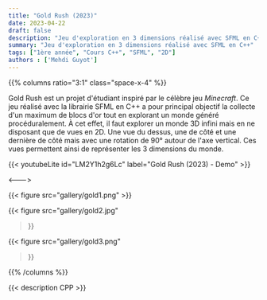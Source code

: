 ```yaml
---
title: "Gold Rush (2023)"
date: 2023-04-22
draft: false
description: "Jeu d'exploration en 3 dimensions réalisé avec SFML en C++"
summary: "Jeu d'exploration en 3 dimensions réalisé avec SFML en C++"
tags: ["1ère année", "Cours C++", "SFML", "2D"]
authors : ['Mehdi Guyot']
---
```


{{% columns ratio="3:1" class="space-x-4" %}} <!-- begin columns block -->

Gold Rush est un projet d'étudiant inspiré par le célèbre jeu _Minecraft_. 
Ce jeu réalisé avec la librairie SFML en C++ a pour principal objectif la collecte d'un maximum de blocs d'or tout en explorant un
monde généré procéduralement.
À cet effet, il faut explorer un monde 3D infini mais en ne disposant que de vues en 2D. 
Une vue du dessus, une de côté et une dernière de côté mais avec une rotation de 90° autour de l'axe vertical. 
Ces vues permettent ainsi de représenter les 3 dimensions du monde.

{{< youtubeLite id="LM2Y1h2g6Lc" label="Gold Rush (2023) - Demo" >}}

<---> <!-- magic separator, between columns -->

<div class="[&>figure]:my-4">
{{< figure
src="gallery/gold1.png"
>}}

{{< figure
src="gallery/gold2.jpg"
>}}

{{< figure
src="gallery/gold3.png"
>}}
</div>

{{% /columns %}}

{{< description CPP >}}
